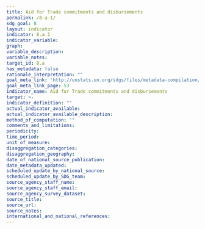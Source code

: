 ```yaml
---
title: Aid for Trade commitments and disbursements
permalink: /8-a-1/
sdg_goal: 8
layout: indicator
indicator: 8.a.1
indicator_variable: 
graph: 
variable_description: 
variable_notes: 
target_id: 8.a
has_metadata: false
rationale_interpretation: ""
goal_meta_link: 'http://unstats.un.org/sdgs/files/metadata-compilation/Metadata-Goal-8.pdf'
goal_meta_link_page: 53
indicator_name: Aid for Trade commitments and disbursements
target: >-
indicator_definition: ""
actual_indicator_available: 
actual_indicator_available_description: 
method_of_computation: ""
comments_and_limitations: 
periodicity: 
time_period: 
unit_of_measure: 
disaggregation_categories: 
disaggregation_geography: 
date_of_national_source_publication: 
date_metadata_updated: 
scheduled_update_by_national_source: 
scheduled_update_by_SDG_team: 
source_agency_staff_name: 
source_agency_staff_email: 
source_agency_survey_dataset: 
source_title: 
source_url: 
source_notes: 
international_and_national_references: 
---
```


